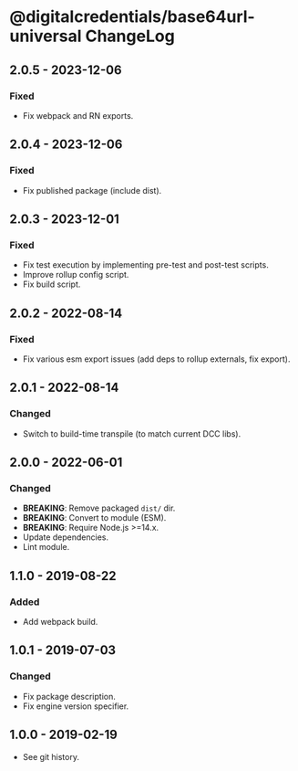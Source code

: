# @digitalcredentials/base64url-universal ChangeLog

## 2.0.5 - 2023-12-06

### Fixed
- Fix webpack and RN exports.

## 2.0.4 - 2023-12-06

### Fixed
- Fix published package (include dist).

## 2.0.3 - 2023-12-01

### Fixed
- Fix test execution by implementing pre-test and post-test scripts.
- Improve rollup config script.
- Fix build script.

## 2.0.2 - 2022-08-14

### Fixed
- Fix various esm export issues (add deps to rollup externals, fix export).

## 2.0.1 - 2022-08-14

### Changed
- Switch to build-time transpile (to match current DCC libs).

## 2.0.0 - 2022-06-01

### Changed
- **BREAKING**: Remove packaged `dist/` dir.
- **BREAKING**: Convert to module (ESM).
- **BREAKING**: Require Node.js >=14.x.
- Update dependencies.
- Lint module.

## 1.1.0 - 2019-08-22

### Added
- Add webpack build.

## 1.0.1 - 2019-07-03

### Changed
- Fix package description.
- Fix engine version specifier.

## 1.0.0 - 2019-02-19

- See git history.
